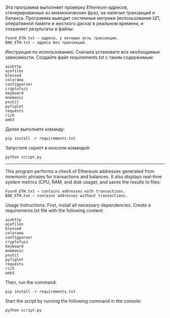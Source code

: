 Эта программа выполняет проверку Ethereum-адресов, сгенерированных из мнемонических фраз, на наличие транзакций и баланса. Программа выводит системные метрики (использование ЦП, оперативной памяти и жесткого диска) в реальном времени, и сохраняет результаты в файлы:

	Found_ETH.txt — адреса, у которых есть транзакции.
	BAD_ETH.txt — адреса без транзакций.

Инструкция по использованию:
Сначала установите все необходимые зависимости. 
Создайте файл requirements.txt с таким содержимым:

	aiohttp
	aiofiles
	blessed
	colorama
	configparser
	cryptofuzz
	keyboard
	mnemonic
	psutil
	pyfiglet
	requests
	rich
	web3

Далее выполните команду:

	pip install -r requirements.txt

Запустите скрипт в консоли командой:

	python script.py
--------------------------------------------------------------------------------------
This program performs a check of Ethereum addresses generated from mnemonic phrases for transactions and balances. It also displays real-time system metrics (CPU, RAM, and disk usage), and saves the results to files:

	Found_ETH.txt — contains addresses with transactions.
	BAD_ETH.txt — contains addresses without transactions.
 
Usage Instructions:
First, install all necessary dependencies. Create a requirements.txt file with the following content:

	aiohttp
	aiofiles
	blessed
	colorama
	configparser
	cryptofuzz
	keyboard
	mnemonic
	psutil
	pyfiglet
	requests
	rich
	web3
 
Then, run the command:

	pip install -r requirements.txt
 
Start the script by running the following command in the console:

	python script.py
